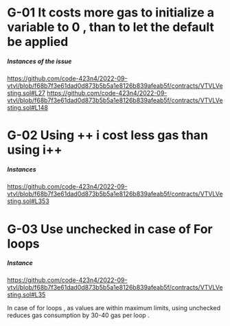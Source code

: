  # G-01 It costs more gas to initialize a variable to 0 , than to let the default be applied 
 ##### Instances of the issue 
 
 https://github.com/code-423n4/2022-09-vtvl/blob/f68b7f3e61dad0d873b5b5a1e8126b839afeab5f/contracts/VTVLVesting.sol#L27
https://github.com/code-423n4/2022-09-vtvl/blob/f68b7f3e61dad0d873b5b5a1e8126b839afeab5f/contracts/VTVLVesting.sol#L148

# G-02 Using ++ i cost less gas than using  i++ 
##### Instances 
https://github.com/code-423n4/2022-09-vtvl/blob/f68b7f3e61dad0d873b5b5a1e8126b839afeab5f/contracts/VTVLVesting.sol#L353

# G-03 Use unchecked in case of For loops 
##### Instance
https://github.com/code-423n4/2022-09-vtvl/blob/f68b7f3e61dad0d873b5b5a1e8126b839afeab5f/contracts/VTVLVesting.sol#L35


In case of for loops , as values are within maximum limits, using unchecked reduces gas consumption by 30-40 gas per loop .




